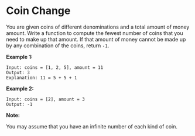 # Coin Change

You are given coins of different denominations and a total amount of money amount. Write a function to compute the fewest number of coins that you need to make up that amount. If that amount of money cannot be made up by any combination of the coins, return `-1`.

__Example 1:__

```
Input: coins = [1, 2, 5], amount = 11
Output: 3
Explanation: 11 = 5 + 5 + 1
```

__Example 2:__

```
Input: coins = [2], amount = 3
Output: -1
```

__Note:__

You may assume that you have an infinite number of each kind of coin.
